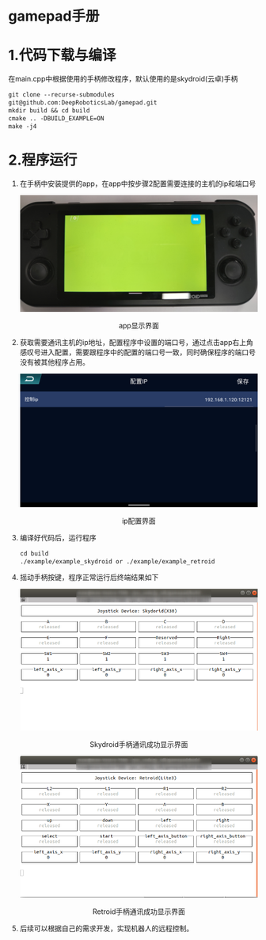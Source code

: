 # gamepad手册



# 1.代码下载与编译

在main.cpp中根据使用的手柄修改程序，默认使用的是skydroid(云卓)手柄

```
git clone --recurse-submodules git@github.com:DeepRoboticsLab/gamepad.git
mkdir build && cd build
cmake .. -DBUILD_EXAMPLE=ON
make -j4
```



# 2.程序运行

1. 在手柄中安装提供的app，在app中按步骤2配置需要连接的主机的ip和端口号

   <img src="./doc/app_retroid.png" alt="a" style="zoom:60%;" />

   <p style="text-align:center;">app显示界面</p>

2. 获取需要通讯主机的ip地址，配置程序中设置的端口号，通过点击app右上角感叹号进入配置，需要跟程序中的配置的端口号一致，同时确保程序的端口号没有被其他程序占用。

   <img src="./doc/ip_config.png" alt="s" style="zoom:67%;" />

   <p style="text-align:center;">ip配置界面</p>

   

3. 编译好代码后，运行程序

   ```
   cd build
   ./example/example_skydroid or ./example/example_retroid
   ```

   

4. 摇动手柄按键，程序正常运行后终端结果如下

   <img src="./doc/terminal_show_info.png" alt="a" style="zoom:75%;" />

   <p style="text-align:center;">Skydroid手柄通讯成功显示界面</p>

   

   <img src="./doc/terminal_show_info_retroid.png" alt="s" style="zoom:75%;" />

   <p style="text-align:center;">Retroid手柄通讯成功显示界面</p>

   

5. 后续可以根据自己的需求开发，实现机器人的远程控制。





